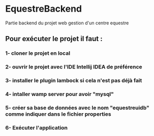 # EquestreBackend
Partie backend du projet web gestion d'un centre equestre

##  Pour exécuter le projet il faut :
###  1- cloner le projet en local
###  2- ouvrir le projet avec l'IDE Intellij IDEA de préférence
###  3- installer le plugin lambock si cela n'est pas déjà fait
###  4- intaller wamp server pour avoir "mysql"
###  5- créer sa base de données avec le nom "equestreuidb" comme indiquer dans le fichier properties
###  6- Exécuter l'application
